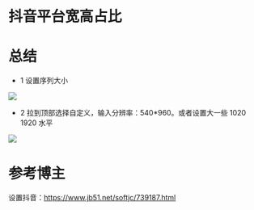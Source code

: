 # 抖音平台宽高占比

#  总结


* 1 设置序列大小


![](assets/028/00/02/01-1597572520555.png)



* 2 拉到顶部选择自定义，输入分辨率：540*960。或者设置大一些 1020 1920 水平


![](assets/028/00/02/01-1597574632018.png)

#  参考博主


设置抖音：https://www.jb51.net/softjc/739187.html


